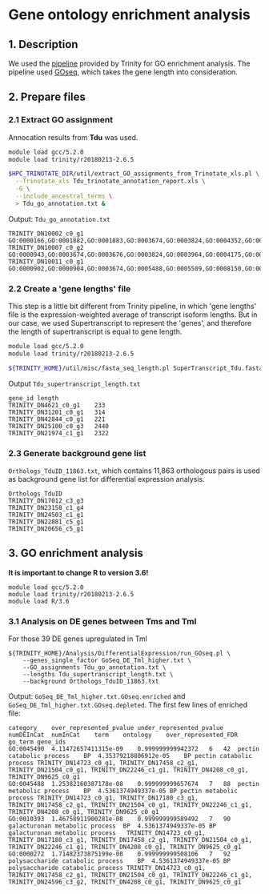 # Gene ontology enrichment analysis
## 1. Description
We used the [pipeline](https://github.com/trinityrnaseq/trinityrnaseq/wiki/Running-GOSeq) provided by Trinity for GO enrichment analysis. The pipeline used [GOseq](https://genomebiology.biomedcentral.com/articles/10.1186/gb-2010-11-2-r14), which takes the gene length into consideration.

## 2. Prepare files
### 2.1 Extract GO assignment
Annocation results from **Tdu** was used.
```bash
module load gcc/5.2.0
module load trinity/r20180213-2.6.5

$HPC_TRINOTATE_DIR/util/extract_GO_assignments_from_Trinotate_xls.pl \
  --Trinotate_xls Tdu_trinotate_annotation_report.xls \
  -G \
  --include_ancestral_terms \
  > Tdu_go_annotation.txt &
```

 Output: `Tdu_go_annotation.txt`
 ```
 TRINITY_DN10002_c0_g1   GO:0000166,GO:0001882,GO:0001883,GO:0003674,GO:0003824,GO:0004352,GO:0004353,GO:0005488,GO:0005507,GO:0005524,GO:0005575,GO:0005739,GO:0005774,GO:0006082,GO:0006520,GO:0006807,GO:0006950,GO:0006970,GO:0008150,GO:0008152,GO:0008270,GO:0009628,GO:0009651,GO:0009987,GO:0010035,GO:0010038,GO:0016020,GO:0016491,GO:0016638,GO:0016639,GO:0017076,GO:0019752,GO:0030554,GO:0031090,GO:0032549,GO:0032550,GO:0032553,GO:0032555,GO:0032559,GO:0035639,GO:0036094,GO:0042221,GO:0043167,GO:0043168,GO:0043169,GO:0043226,GO:0043227,GO:0043229,GO:0043231,GO:0043436,GO:0044237,GO:0044238,GO:0044281,GO:0044422,GO:0044424,GO:0044437,GO:0044444,GO:0044446,GO:0044464,GO:0044699,GO:0044710,GO:0044763,GO:0046686,GO:0046872,GO:0046914,GO:0050896,GO:0050897,GO:0055114,GO:0071704,GO:0097159,GO:0097367,GO:0098588,GO:1901265,GO:1901363,GO:1901564
TRINITY_DN10007_c0_g2   GO:0000943,GO:0003674,GO:0003676,GO:0003824,GO:0003964,GO:0004175,GO:0004190,GO:0004518,GO:0004519,GO:0005488,GO:0005575,GO:0006139,GO:0006259,GO:0006310,GO:0006725,GO:0006807,GO:0008150,GO:0008152,GO:0008233,GO:0009987,GO:0015074,GO:0016740,GO:0016772,GO:0016779,GO:0016787,GO:0016788,GO:0034061,GO:0034641,GO:0043167,GO:0043169,GO:0043170,GO:0044237,GO:0044238,GO:0044260,GO:0044422,GO:0044424,GO:0044428,GO:0044446,GO:0044464,GO:0046483,GO:0046872,GO:0070001,GO:0070011,GO:0071704,GO:0090304,GO:0097159,GO:1901360,GO:1901363
TRINITY_DN10011_c0_g1   GO:0000902,GO:0000904,GO:0003674,GO:0005488,GO:0005509,GO:0008150,GO:0009653,GO:0009987,GO:0010091,GO:0016043,GO:0032502,GO:0032989,GO:0043167,GO:0043169,GO:0044699,GO:0044763,GO:0044767,GO:0046872,GO:0048869,GO:0071840
 ```
### 2.2 Create a 'gene lengths' file
This step is a little bit different from Trinity pipeline, in which 'gene lengths' file is the expression-weighted average of transcript isoform lengths. But in our case, we used Supertranscript to represent the 'genes', and therefore the length of supertranscript is equal to gene length.
```bash
module load gcc/5.2.0
module load trinity/r20180213-2.6.5

${TRINITY_HOME}/util/misc/fasta_seq_length.pl SuperTranscript_Tdu.fasta > Tdu_supertranscript_length.txt
```

Output `Tdu_supertranscript_length.txt`
```
gene_id length
TRINITY_DN4621_c0_g1    233
TRINITY_DN31201_c0_g1   314
TRINITY_DN42844_c0_g1   221
TRINITY_DN25100_c0_g3   2440
TRINITY_DN21974_c1_g1   2322
```
### 2.3 Generate background gene list
`Orthologs_TduID_11863.txt`, which contains 11,863 orthologous pairs is used as background gene list for differential expression analysis.
```
Orthologs_TduID
TRINITY_DN17012_c3_g3
TRINITY_DN23158_c1_g4
TRINITY_DN24503_c1_g1
TRINITY_DN22881_c5_g1
TRINITY_DN20656_c5_g1
```

## 3. GO enrichment analysis
**It is important to change R to version 3.6!**
```
module load gcc/5.2.0
module load trinity/r20180213-2.6.5
module load R/3.6
```

### 3.1 Analysis on DE genes between Tms and Tml
For those 39 DE genes upregulated in Tml
```
${TRINITY_HOME}/Analysis/DifferentialExpression/run_GOseq.pl \
    --genes_single_factor GoSeq_DE_Tml_higher.txt \
    --GO_assignments Tdu_go_annotation.txt \
    --lengths Tdu_supertranscript_length.txt \
    --background Orthologs_TduID_11863.txt
```
Output: `GoSeq_DE_Tml_higher.txt.GOseq.enriched` and `GoSeq_DE_Tml_higher.txt.GOseq.depleted`. The first few lines of enriched file:
```
category	over_represented_pvalue	under_represented_pvalue	numDEInCat	numInCat	term	ontology	over_represented_FDR	go_term	gene_ids
GO:0045490	4.11472657411315e-09	0.999999999942372	6	42	pectin catabolic process	BP	4.35379218806912e-05	BP pectin catabolic process	TRINITY_DN14723_c0_g1, TRINITY_DN17458_c2_g1, TRINITY_DN21504_c0_g1, TRINITY_DN22246_c1_g1, TRINITY_DN4208_c0_g1, TRINITY_DN9625_c0_g1
GO:0045488	1.25382160387178e-08	0.999999999657674	7	88	pectin metabolic process	BP	4.5361374949337e-05	BP pectin metabolic process	TRINITY_DN14723_c0_g1, TRINITY_DN17180_c3_g1, TRINITY_DN17458_c2_g1, TRINITY_DN21504_c0_g1, TRINITY_DN22246_c1_g1, TRINITY_DN4208_c0_g1, TRINITY_DN9625_c0_g1
GO:0010393	1.46758911900281e-08	0.999999999589492	7	90	galacturonan metabolic process	BP	4.5361374949337e-05	BP galacturonan metabolic process	TRINITY_DN14723_c0_g1, TRINITY_DN17180_c3_g1, TRINITY_DN17458_c2_g1, TRINITY_DN21504_c0_g1, TRINITY_DN22246_c1_g1, TRINITY_DN4208_c0_g1, TRINITY_DN9625_c0_g1
GO:0000272	1.71482373875199e-08	0.999999999508106	7	92	polysaccharide catabolic process	BP	4.5361374949337e-05	BP polysaccharide catabolic process	TRINITY_DN14723_c0_g1, TRINITY_DN17458_c2_g1, TRINITY_DN21504_c0_g1, TRINITY_DN22246_c1_g1, TRINITY_DN24596_c3_g2, TRINITY_DN4208_c0_g1, TRINITY_DN9625_c0_g1
```

